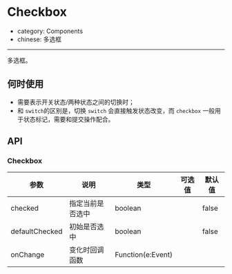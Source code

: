 # Checkbox

- category: Components
- chinese: 多选框

---

多选框。

## 何时使用

- 需要表示开关状态/两种状态之间的切换时；
- 和 `switch`的区别是，切换 `switch` 会直接触发状态改变，而 `checkbox` 一般用于状态标记，需要和提交操作配合。

## API

### Checkbox

| 参数      | 说明                                     | 类型       |  可选值 |默认值 |
|-----------|------------------------------------------|------------|-------|--------|
|  checked | 指定当前是否选中 | boolean  |   | false    |
|  defaultChecked | 初始是否选中 | boolean |  | false |
|  onChange | 变化时回调函数 | Function(e:Event) |  |  |
